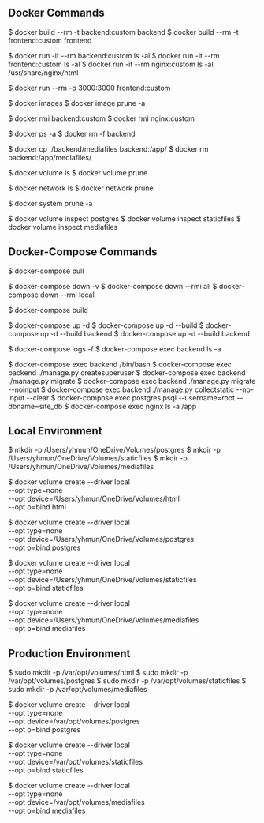 ## Docker Commands
$ docker build --rm -t backend:custom backend
$ docker build --rm -t frontend:custom frontend

$ docker run -it --rm backend:custom ls -al
$ docker run -it --rm frontend:custom ls -al
$ docker run -it --rm nginx:custom ls -al /usr/share/nginx/html

$ docker run --rm -p 3000:3000 frontend:custom 

$ docker images
$ docker image prune -a

$ docker rmi backend:custom
$ docker rmi nginx:custom

$ docker ps -a
$ docker rm -f backend

$ docker cp ./backend/mediafiles backend:/app/
$ docker rm backend:/app/mediafiles/

$ docker volume ls
$ docker volume prune

$ docker network ls
$ docker network prune

$ docker system prune -a

$ docker volume inspect postgres
$ docker volume inspect staticfiles
$ docker volume inspect mediafiles

## Docker-Compose Commands
$ docker-compose pull

$ docker-compose down -v
$ docker-compose down --rmi all
$ docker-compose down --rmi local   

$ docker-compose build

$ docker-compose up -d
$ docker-compose up -d --build
$ docker-compose up -d --build backend
$ docker-compose up -d --build backend

$ docker-compose logs -f
$ docker-compose exec backend ls -a

$ docker-compose exec backend /bin/bash
$ docker-compose exec backend ./manage.py createsuperuser
$ docker-compose exec backend ./manage.py migrate
$ docker-compose exec backend ./manage.py migrate --noinput
$ docker-compose exec backend ./manage.py collectstatic --no-input --clear
$ docker-compose exec postgres psql --username=root --dbname=site_db
$ docker-compose exec nginx ls -a /app

## Local Environment
$ mkdir -p /Users/yhmun/OneDrive/Volumes/postgres
$ mkdir -p /Users/yhmun/OneDrive/Volumes/staticfiles
$ mkdir -p /Users/yhmun/OneDrive/Volumes/mediafiles

$ docker volume create --driver local \
    --opt type=none \
    --opt device=/Users/yhmun/OneDrive/Volumes/html \
    --opt o=bind html

$ docker volume create --driver local \
    --opt type=none \
    --opt device=/Users/yhmun/OneDrive/Volumes/postgres \
    --opt o=bind postgres

$ docker volume create --driver local \
    --opt type=none \
    --opt device=/Users/yhmun/OneDrive/Volumes/staticfiles \
    --opt o=bind staticfiles

$ docker volume create --driver local \
    --opt type=none \
    --opt device=/Users/yhmun/OneDrive/Volumes/mediafiles \
    --opt o=bind mediafiles

## Production Environment
$ sudo mkdir -p /var/opt/volumes/html
$ sudo mkdir -p /var/opt/volumes/postgres
$ sudo mkdir -p /var/opt/volumes/staticfiles
$ sudo mkdir -p /var/opt/volumes/mediafiles

$ docker volume create --driver local \
    --opt type=none \
    --opt device=/var/opt/volumes/postgres \
    --opt o=bind postgres

$ docker volume create --driver local \
    --opt type=none \
    --opt device=/var/opt/volumes/staticfiles \
    --opt o=bind staticfiles

$ docker volume create --driver local \
    --opt type=none \
    --opt device=/var/opt/volumes/mediafiles \
    --opt o=bind mediafiles
